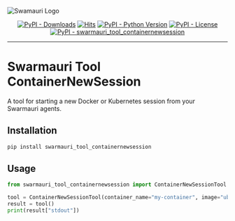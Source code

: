 ![Swamauri Logo](https://res.cloudinary.com/dbjmpekvl/image/upload/v1730099724/Swarmauri-logo-lockup-2048x757_hww01w.png)

<p align="center">
    <a href="https://pypi.org/project/swarmauri_tool_containernewsession/">
        <img src="https://img.shields.io/pypi/dm/swarmauri_tool_containernewsession" alt="PyPI - Downloads"/></a>
    <a href="https://hits.sh/github.com/swarmauri/swarmauri-sdk/tree/master/pkgs/standards/swarmauri_tool_containernewsession/">
        <img alt="Hits" src="https://hits.sh/github.com/swarmauri/swarmauri-sdk/tree/master/pkgs/standards/swarmauri_tool_containernewsession.svg"/></a>
    <a href="https://pypi.org/project/swarmauri_tool_containernewsession/">
        <img src="https://img.shields.io/pypi/pyversions/swarmauri_tool_containernewsession" alt="PyPI - Python Version"/></a>
    <a href="https://pypi.org/project/swarmauri_tool_containernewsession/">
        <img src="https://img.shields.io/pypi/l/swarmauri_tool_containernewsession" alt="PyPI - License"/></a>
    <a href="https://pypi.org/project/swarmauri_tool_containernewsession/">
        <img src="https://img.shields.io/pypi/v/swarmauri_tool_containernewsession?label=swarmauri_tool_containernewsession&color=green" alt="PyPI - swarmauri_tool_containernewsession"/></a>
</p>

---

# Swarmauri Tool ContainerNewSession

A tool for starting a new Docker or Kubernetes session from your Swarmauri agents.

## Installation

```bash
pip install swarmauri_tool_containernewsession
```

## Usage

```python
from swarmauri_tool_containernewsession import ContainerNewSessionTool

tool = ContainerNewSessionTool(container_name="my-container", image="ubuntu:latest")
result = tool()
print(result["stdout"])
```

